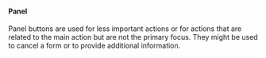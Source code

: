 #### Panel
Panel buttons are used for less important actions or for actions that are related to the main action but are not the primary focus. They might be used to cancel a form or to provide additional information. 